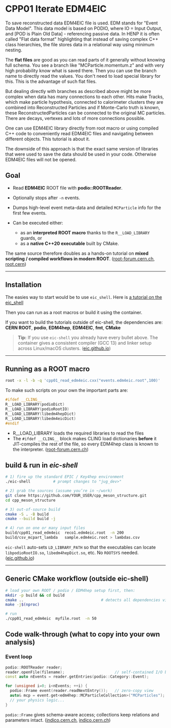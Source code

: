 # CPP01 Iterate EDM4EIC

To save reconstructed data EDM4EIC file is used. EDM stands for 
"Event Data Model". This data model is based on PODIO, where 
IO = Input Output, and [POD is Plain Old Data] - referencing passive data.
In HENP it is often called "Flat data format" highlighting that instead of 
saving complex C++ class hierarchies, the file stores data in a relational way 
using minimum nesting. 

The **flat files** are good as you can read parts of it generally without knowing 
full schema. You see a branch like "MCParticle.momentum.z" and with very high
probability know what is saved there. Then you can use the branch name 
to directly read the values. You don't need to load special library for this. 
This is the advantage of such flat files. 

But dealing directly with branches as described above might be more complex when
data has many connections to each other. Hits make Tracks, which make particle hypothesis,
connected to calorimeter clusters they are combined into Reconstructed Particles and 
if Monte-Carlo truth is known, these ReconstructedParticles can be connected to 
the original MC particles. There are decays, vertexes and lots of more connections possible. 

One can use EDM4EIC library directly from root macro or using compiled C++ code to 
conveniently read EDM4EIC files and navigating between different objects. 
This tutorial is about it. 

The downside of this approach is that the exact same version of libraries that were used 
to save the data should be used in your code. Otherwise EDM4EIC files will not be opened. 

## Goal

- Read **EDM4EIC** ROOT file with **podio::ROOTReader**.
- Optionally stops after `-n` events.
- Dumps high-level event meta-data and detailed `MCParticle` info for the first few events.
- Can be executed either:

  - as an **interpreted ROOT macro** thanks to the `R__LOAD_LIBRARY` guards, or
  - as a **native C++20 executable** built by CMake.

The same source therefore doubles as a hands-on tutorial on **mixed scripting / compiled workflows in modern ROOT**. ([root-forum.cern.ch][1], [root.cern][2])


---

## Installation

The easies way to start would be to use `eic_shell`. 
Here is [a tutorial on the eic_shell](https://eic.github.io/tutorial-setting-up-environment/aio/index.html)

Then you can run as a root macros or build it using the container.  

If you want to build the tutorials outside of eic-shell, the dependencies are: 
**CERN ROOT**, **podio**, **EDM4hep**, **EDM4EIC**, **fmt**, **CMake**

> **Tip:** If you use `eic-shell` you already have every bullet above.
> The container gives a consistent compiler (GCC 13) and linker setup across Linux/macOS clusters. ([eic.github.io][6])

---


## Running as a ROOT macro

```bash
root -x -l -b -q 'cpp01_read_edm4eic.cxx("events.edm4eic.root",100)'
```

To make such scripts on your own the important parts are: 

```cpp
#ifdef __CLING__
R__LOAD_LIBRARY(podioDict)
R__LOAD_LIBRARY(podioRootIO)
R__LOAD_LIBRARY(libedm4hepDict)
R__LOAD_LIBRARY(libedm4eicDict)
#endif
```

- R__LOAD_LIBRARY loads the required libraries to read the files
- The `#ifdef __CLING__` block makes CLING load dictionaries **before** 
  it JIT-compiles the rest of the file, so every EDM4hep class is known to the interpreter. 
  ([root-forum.cern.ch][1])



## build & run in *eic-shell*

```bash
# 1) fire up the standard EPIC / Key4hep environment
./eic-shell          # prompt changes to "jug_dev>"

# 2) grab the sources (assume you’re in ~/work)
git clone https://github.com/YOUR_USER/cpp_meson_structure.git
cd cpp_meson_structure

# 3) out-of-source build
cmake -S . -B build
cmake --build build -j

# 4) run on one or many input files
build/cpp01_read_edm4eic  reco1.edm4eic.root  -n 200
build/csv_mcpart_lambda   sample.edm4eic.root > lambdas.csv
```

`eic-shell` auto-sets `LD_LIBRARY_PATH` so that the executables can locate `libpodioRootIO.so`, `libedm4hepDict.so`, etc. No `ROOTSYS` needed. ([eic.github.io][3])

---

## Generic CMake workflow (outside eic-shell)

```bash
# load your own ROOT / podio / EDM4hep setup first, then:
mkdir -p build && cd build
cmake ..                                  # detects all dependencies via find_package
make -j$(nproc)

# run
./cpp01_read_edm4eic  myfile.root  -n 50
```


##   Code walk-through (what to copy into your own analysis)

### Event loop

```cpp
podio::ROOTReader reader;
reader.openFile(filename);                      // self-contained I/O backend
const auto nEvents = reader.getEntries(podio::Category::Event);

for (unsigned i=0; i<nEvents; ++i) {
  podio::Frame event(reader.readNextEntry());   // zero-copy view
  auto& mcp = event.get<edm4hep::MCParticleCollection>("MCParticles");
  // your physics logic...
}
```

`podio::Frame` gives schema-aware access; collections keep relations and parameters intact. ([indico.cern.ch][7], [indico.cern.ch][8])

[1]: https://root-forum.cern.ch/t/about-documenting-r-load-library-i-e-using-root-compiled-classes-in-root-scripts/33565?utm_source=chatgpt.com "About documenting R__LOAD_LIBRARY (i.e. using ROOT-compiled ..."
[2]: https://root.cern/manual/integrate_root_into_my_cmake_project/?utm_source=chatgpt.com "Integrating ROOT into CMake projects"
[3]: https://eic.github.io/tutorial-setting-up-environment/aio/index.html "
  EIC Tutorial: Setting Up Your Environment
  "
[4]: https://github.com/AIDASoft/podio/blob/master/src/ROOTReader.cc?utm_source=chatgpt.com "podio/src/ROOTReader.cc at master - GitHub"
[5]: https://cmake.org/cmake/help/latest/command/find_package.html?utm_source=chatgpt.com "find_package — CMake 4.0.3 Documentation"
[6]: https://eic.github.io/tutorial-setting-up-environment/02-eic-shell/index.html "
  The EIC Software Environment – EIC Tutorial: Setting Up Your Environment
  "
[7]: https://indico.cern.ch/event/903696/contributions/3803479/attachments/2016028/3369629/2020-03-09-CLICWS-EDM4hep-1.pdf?utm_source=chatgpt.com "[PDF] KEY4HEP & EDM4HEP - Common Software for Future Colliders"
[8]: https://indico.cern.ch/event/1298458/contributions/5977790/attachments/2876449/5037555/20240612-key4hep-carceller.pdf?utm_source=chatgpt.com "[PDF] FCC Core Software: Key4hep - CERN Indico"
[9]: https://arxiv.org/abs/1804.03326?utm_source=chatgpt.com "Increasing Parallelism in the ROOT I/O Subsystem"
[10]: https://root-forum.cern.ch/t/integrating-root-in-a-cmake-project-find-package-options/21786?utm_source=chatgpt.com "Integrating ROOT in a CMake Project: find_package options"
[11]: https://arxiv.org/abs/2312.08206?utm_source=chatgpt.com "Towards podio v1.0 -- A first stable release of the EDM toolkit"
[12]: https://github.com/key4hep/key4hep-tutorials/blob/main/edm4hep_analysis/edm4hep_api_intro.md?utm_source=chatgpt.com "key4hep-tutorials/edm4hep_analysis/edm4hep_api_intro.md at main"
[13]: https://www.youtube.com/watch?v=Y0Mg24XLomY&utm_source=chatgpt.com "Setting up the EIC software environment (09/01/2022) - YouTube"
[14]: https://hepsoftwarefoundation.org/gsoc/blogs/2024/blog_Key4hep_BraulioRivas.html?utm_source=chatgpt.com "Any collection in Data Model Explorer - HEP Software Foundation"
